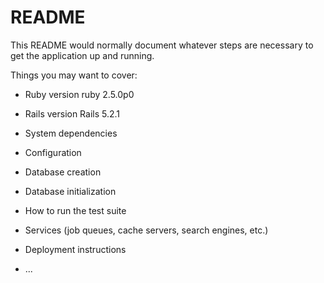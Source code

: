 # README

This README would normally document whatever steps are necessary to get the
application up and running.

Things you may want to cover:

* Ruby version
ruby 2.5.0p0

* Rails version
Rails 5.2.1

* System dependencies

* Configuration

* Database creation

* Database initialization

* How to run the test suite

* Services (job queues, cache servers, search engines, etc.)

* Deployment instructions

* ...
